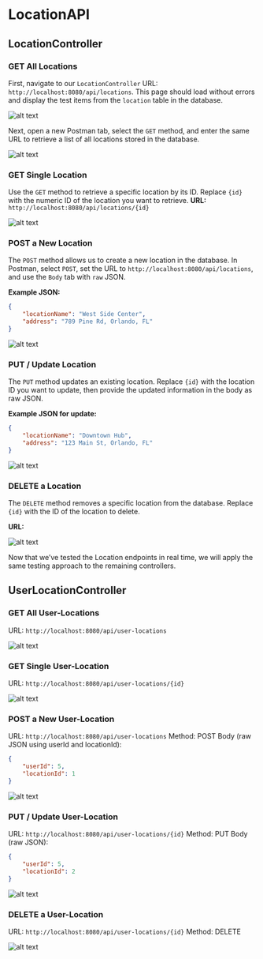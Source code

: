 # LocationAPI

## LocationController
### GET All Locations
First, navigate to our `LocationController` URL: `http://localhost:8080/api/locations`. This page should load without errors and display the test items from the `location` table in the database.

![alt text](../../../MD2_images/ApiLocationsPage.png)

Next, open a new Postman tab, select the `GET` method, and enter the same URL to retrieve a list of all locations stored in the database.

![alt text](../../../MD2_images/GetAllLocations.png)

### GET Single Location
Use the `GET` method to retrieve a specific location by its ID. Replace `{id}` with the numeric ID of the location you want to retrieve.
**URL:**
`http://localhost:8080/api/locations/{id}`

![alt text](../../../MD2_images/GetSelectedID.png)

### POST a New Location
The `POST` method allows us to create a new location in the database. In Postman, select `POST`, set the URL to `http://localhost:8080/api/locations`, and use the `Body` tab with `raw` JSON.

**Example JSON:**

```JSON
{
    "locationName": "West Side Center",
    "address": "789 Pine Rd, Orlando, FL"
}
```

![alt text](../../../MD2_images/PostLocationData.png)

### PUT / Update Location
The `PUT` method updates an existing location. Replace `{id}` with the location ID you want to update, then provide the updated information in the body as raw JSON.

**Example JSON for update:**
```JSON
{
    "locationName": "Downtown Hub",
    "address": "123 Main St, Orlando, FL"
}
```

![alt text](../../../MD2_images/PutUpdate.png)

### DELETE a Location
The `DELETE` method removes a specific location from the database. Replace `{id}` with the ID of the location to delete.

**URL:**

![alt text](../../../MD2_images/DELETElocation.png)

Now that we’ve tested the Location endpoints in real time, we will apply the same testing approach to the remaining controllers.

## UserLocationController

### GET All User-Locations
URL: `http://localhost:8080/api/user-locations`

![alt text](../../../MD2_images/GetListUserLocation.png)

### GET Single User-Location
URL: `http://localhost:8080/api/user-locations/{id}`

![alt text](../../../MD2_images/GetSelectedUserLocation.png)

### POST a New User-Location
URL: `http://localhost:8080/api/user-locations`
Method: POST
Body (raw JSON using userId and locationId):
```JSON
{
    "userId": 5,
    "locationId": 1
}
```

![alt text](../../../MD2_images/PostUserLocation.png)

### PUT / Update User-Location
URL: `http://localhost:8080/api/user-locations/{id}`
Method: PUT
Body (raw JSON):
```JSON
{
    "userId": 5,
    "locationId": 2
}
```

![alt text](../../../MD2_images/PutUserLocation.png)

### DELETE a User-Location
URL: `http://localhost:8080/api/user-locations/{id}`
Method: DELETE

![alt text](../../../MD2_images/DeleteUserLocation.png)
